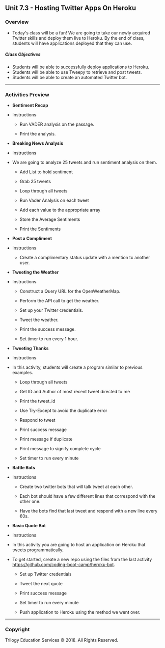 ## Unit 7.3 - Hosting Twitter Apps On Heroku

### Overview

* Today's class will be a fun! We are going to take our newly acquired Twitter skills and deploy them live to Heroku. By the end of class, students will have applications deployed that they can use.

##### Class Objectives

* Students will be able to successfully deploy applications to Heroku.
* Students will be able to use Tweepy to retrieve and post tweets.
* Students will be able to create an automated Twitter bot.

- - -

### Activities Preview

* **Sentiment Recap**

* Instructions

  * Run VADER analysis on the passage.

  * Print the analysis.

* **Breaking News Analysis**

* Instructions

* We are going to analyze 25 tweets and run sentiment analysis on them.

  * Add List to hold sentiment

  * Grab 25 tweets

  * Loop through all tweets

  * Run Vader Analysis on each tweet

  * Add each value to the appropriate array

  * Store the Average Sentiments

  * Print the Sentiments

* **Post a Compliment**

* Instructions

  * Create a complimentary status update with a mention to another user.

* **Tweeting the Weather**

* Instructions

  * Construct a Query URL for the OpenWeatherMap.

  * Perform the API call to get the weather.

  * Set up your Twitter credentials.

  * Tweet the weather.

  * Print the success message.

  * Set timer to run every 1 hour.

* **Tweeting Thanks**

* Instructions

* In this activity, students will create a program similar to previous examples.

  * Loop through all tweets

  * Get ID and Author of most recent tweet directed to me

  * Print the tweet_id

  * Use Try-Except to avoid the duplicate error

  * Respond to tweet

  * Print success message

  * Print message if duplicate

  * Print message to signify complete cycle

  * Set timer to run every minute

* **Battle Bots**

* Instructions

  * Create two twitter bots that will talk tweet at each other.

  * Each bot should have a few different lines that correspond with the other one.

  * Have the bots find that last tweet and respond with a new line every 60s.

* **Basic Quote Bot**

* Instructions

* In this activity you are going to host an application on Heroku that tweets programmatically.

* To get started, create a new repo using the files from the last activity <https://github.com/coding-boot-camp/heroku-bot>.

  * Set up Twitter credentials

  * Tweet the next quote

  * Print success message

  * Set timer to run every minute

  * Push application to Heroku using the method we went over.

- - -

### Copyright

Trilogy Education Services © 2018. All Rights Reserved.
